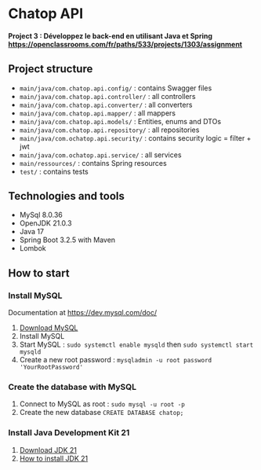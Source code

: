 # Chatop API
#### Project 3 : Développez le back-end en utilisant Java et Spring https://openclassrooms.com/fr/paths/533/projects/1303/assignment

## Project structure
* `main/java/com.chatop.api.config/` : contains Swagger files
* `main/java/com.chatop.api.controller/` : all controllers
* `main/java/com.chatop.api.converter/` : all converters
* `main/java/com.chatop.api.mapper/` : all mappers
* `main/java/com.chatop.api.models/` : Entities, enums and DTOs
* `main/java/com.chatop.api.repository/` : all repositories
* `main/java/com.ochatop.api.security/` : contains security logic = filter + jwt
* `main/java/com.ochatop.api.service/` : all services
* `main/ressources/` : contains Spring resources
* `test/` : contains tests

## Technologies and tools
* MySql 8.0.36
* OpenJDK 21.0.3
* Java 17
* Spring Boot 3.2.5 with Maven
* Lombok

## How to start

### Install MySQL
Documentation at https://dev.mysql.com/doc/
1. [Download MySQL](https://dev.mysql.com/downloads/mysql/)
2. Install MySQL
3. Start MySQL : `sudo systemctl enable mysqld` then `sudo systemctl start mysqld`
4. Create a new root password : `mysqladmin -u root password 'YourRootPassword'`

### Create the database with MySQL
1. Connect to MySQL as root : `sudo mysql -u root -p`
2. Create the new database `CREATE DATABASE chatop;`

### Install Java Development Kit 21
1. [Download JDK 21](https://www.oracle.com/java/technologies/downloads/#java21)
2. [How to install JDK 21](https://docs.oracle.com/en/java/javase/21/install/overview-jdk-installation.html)
